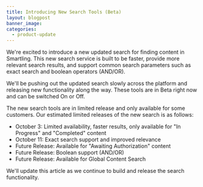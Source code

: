 ```yaml
---
title: Introducing New Search Tools (Beta)
layout: blogpost
banner_image: 
categories:
  - product-update
---
```


We're excited to introduce a new updated search for finding content in Smartling.  This new search service is built to be faster, provide more relevant search results, and support common search parameters such as exact search and boolean operators (AND/OR).

We'll be pushing out the updated search slowly across the platform and releasing new functionality along the way.  These tools are in Beta right now and can be switched On or Off.

The new search tools are in limited release and only available for some customers.  Our estimated limited releases of the new search is as follows:

* October 3:  Limited availability, faster results, only available for "In Progress" and "Completed" content  
* October 11:  Exact search support and improved relevance  
* Future Release:  Available for "Awaiting Authorization" content  
* Future Release:  Boolean support (AND/OR)  
* Future Release:  Available for Global Content Search  

We'll update this article as we continue to build and release the search functionality.